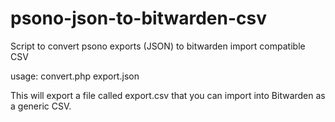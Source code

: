 # psono-json-to-bitwarden-csv

Script to convert psono exports (JSON) to bitwarden import compatible CSV

usage:
    convert.php export.json

This will export a file called export.csv that you can import into Bitwarden as a generic CSV.